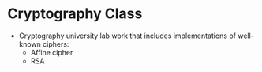 # Cryptography Class
+ Cryptography university lab work that includes implementations of well-known ciphers:
  - Affine cipher
  - RSA